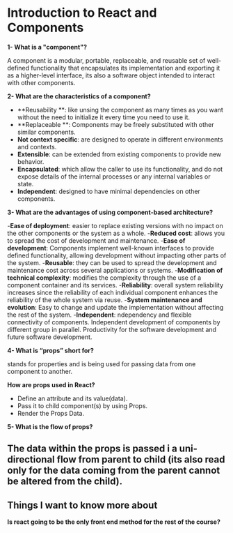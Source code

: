 # Introduction to React and Components

**1- What is a  "component"?**

A component is a modular, portable, replaceable, and reusable set of well-defined functionality that encapsulates its implementation and exporting it as a higher-level interface, its also a software object intended to interact with other components.

**2- What are the characteristics of a  component?**

- **Reusability **: like unsing the component as many times as you want without the need to initialize it every time you need to use it.
- **Replaceable **: Components may be freely substituted with other similar components.
- **Not context specific**: are designed to operate in different environments and contexts.
- **Extensible**: can be extended from existing components to provide new behavior.
- **Encapsulated**: which allow the caller to use its functionality, and do not expose details of the internal processes or any internal variables or state.
- **Independent**: designed to have minimal dependencies on other components.

**3- What are the advantages of using component-based architecture?**

-**Ease of deployment**: easier to replace existing versions with no impact on the other components or the system as a whole.
-**Reduced cost**: allows you to spread the cost of development and maintenance.
-**Ease of development**: Components implement well-known interfaces to provide defined functionality, allowing development without impacting other parts of the system.
-**Reusable**: they can be used to spread the development and maintenance cost across several applications or systems.
-**Modification of technical complexity**: modifies the complexity through the use of a component container and its services.
-**Reliability**: overall system reliability increases since the reliability of each individual component enhances the reliability of the whole system via reuse.
-**System maintenance and evolution**: Easy to change and update the implementation without affecting the rest of the system.
-**Independent**: ndependency and flexible connectivity of components. Independent development of components by different group in parallel. Productivity for the software development and future software development.

**4- What is “props” short for?**

stands for properties and is being used for passing data from one component to another.

**How are props used in React?**

- Define an attribute and its value(data).
- Pass it to child component(s) by using Props.
- Render the Props Data.

**5- What is the flow of props?**

The data within the props is passed i a uni-directional flow from parent to child (its also read only for the data coming from the parent cannot be altered from the child).
---
## Things I want to know more about

**Is react going to be the only front end method for the rest of the course?**

